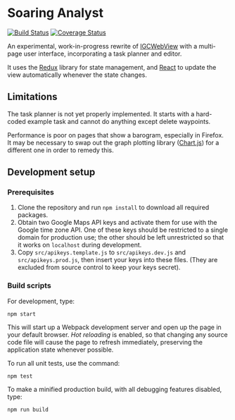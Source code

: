 # Soaring Analyst

[![Build Status](https://travis-ci.org/alistairmgreen/soaring-analyst.svg?branch=master)](https://travis-ci.org/alistairmgreen/soaring-analyst) [![Coverage Status](https://coveralls.io/repos/github/alistairmgreen/soaring-analyst/badge.svg?branch=master)](https://coveralls.io/github/alistairmgreen/soaring-analyst?branch=master)

An experimental, work-in-progress rewrite of [IGCWebView](http://www.glidingweb.org/igcWebview/)
with a multi-page user interface, incorporating a task planner and editor.

It uses the [Redux](http://redux.js.org/) library for state management, and [React](https://facebook.github.io/react) to update the view automatically whenever the state changes.

## Limitations

The task planner is not yet properly implemented. It starts with a hard-coded example task
and cannot do anything except delete waypoints.

Performance is poor on pages that show a barogram, especially in Firefox. It may be necessary to swap out the graph plotting library ([Chart.js](http://www.chartjs.org/)) for a different one in order to remedy this.

## Development setup

### Prerequisites

1. Clone the repository and run `npm install` to download all required packages.
2. Obtain two Google Maps API keys and activate them for use with the Google time zone API. One of these keys should be restricted to a single domain for production use; the other should be left unrestricted so that it works on `localhost` during development.
3. Copy `src/apikeys.template.js` to `src/apikeys.dev.js` and `src/apikeys.prod.js`, then insert your keys into these files. (They are excluded from source control to keep your keys secret).

### Build scripts

For development, type:
```
npm start
```
This will start up a Webpack development server and open up the page in your default browser. *Hot reloading* is enabled, so that changing any source code file will cause the page to refresh immediately, preserving the application state whenever possible.

To run all unit tests, use the command:
```
npm test
```

To make a minified production build, with all debugging features disabled, type:
```
npm run build
```


